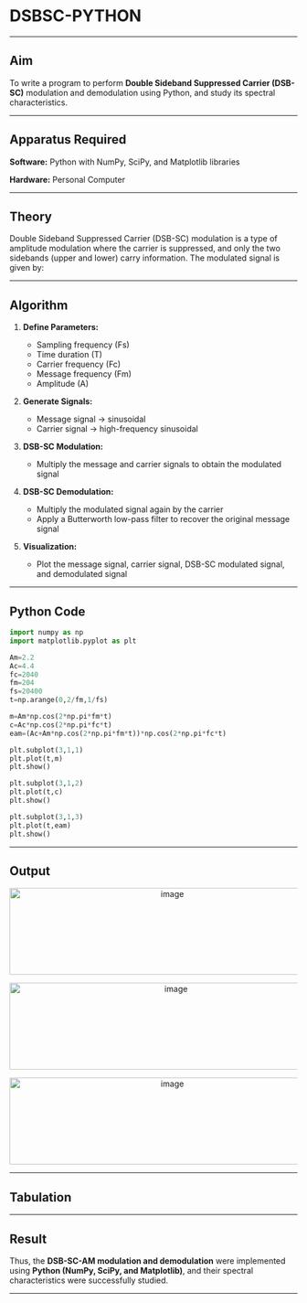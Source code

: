 # DSBSC-PYTHON
---

## Aim

To write a program to perform **Double Sideband Suppressed Carrier (DSB-SC)** modulation and demodulation using Python, and study its spectral characteristics.

---

## Apparatus Required

**Software:** Python with NumPy, SciPy, and Matplotlib libraries

**Hardware:** Personal Computer

---

## Theory

Double Sideband Suppressed Carrier (DSB-SC) modulation is a type of amplitude modulation where the carrier is suppressed, and only the two sidebands (upper and lower) carry information.
The modulated signal is given by:



---

## Algorithm

1. **Define Parameters:**

   * Sampling frequency (Fs)
   * Time duration (T)
   * Carrier frequency (Fc)
   * Message frequency (Fm)
   * Amplitude (A)

2. **Generate Signals:**

   * Message signal → sinusoidal
   * Carrier signal → high-frequency sinusoidal

3. **DSB-SC Modulation:**

   * Multiply the message and carrier signals to obtain the modulated signal

4. **DSB-SC Demodulation:**

   * Multiply the modulated signal again by the carrier
   * Apply a Butterworth low-pass filter to recover the original message signal

5. **Visualization:**

   * Plot the message signal, carrier signal, DSB-SC modulated signal, and demodulated signal

---

## Python Code

```python
import numpy as np
import matplotlib.pyplot as plt

Am=2.2
Ac=4.4
fc=2040
fm=204
fs=20400
t=np.arange(0,2/fm,1/fs)

m=Am*np.cos(2*np.pi*fm*t)
c=Ac*np.cos(2*np.pi*fc*t)
eam=(Ac+Am*np.cos(2*np.pi*fm*t))*np.cos(2*np.pi*fc*t)

plt.subplot(3,1,1)
plt.plot(t,m)
plt.show()

plt.subplot(3,1,2)
plt.plot(t,c)
plt.show()

plt.subplot(3,1,3)
plt.plot(t,eam)
plt.show()
```

---

## Output

<p align="center"><img width="554" height="152" alt="image" src="https://github.com/user-attachments/assets/2d205e73-c274-4224-ab65-5391ba502145" /></p>
<p align="center"><img width="567" height="152" alt="image" src="https://github.com/user-attachments/assets/ae64101c-3a15-4740-8d7a-a5a9cb1f643f" /></p>
<p align="center"><img width="554" height="152" alt="image" src="https://github.com/user-attachments/assets/03a90b08-15c7-4c08-9c52-0d107924df65" /></p>

---

## Tabulation


---

## Result

Thus, the **DSB-SC-AM modulation and demodulation** were implemented using **Python (NumPy, SciPy, and Matplotlib)**, and their spectral characteristics were successfully studied.

---
